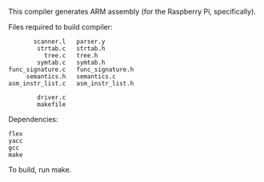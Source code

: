 This compiler generates ARM assembly (for the Raspberry Pi, specifically).

Files required to build compiler:

           scanner.l   parser.y
            strtab.c   strtab.h
              tree.c   tree.h
            symtab.c   symtab.h
	func_signature.c   func_signature.h
         semantics.h   semantics.c
	asm_instr_list.c   asm_instr_list.h

            driver.c
            makefile

Dependencies:

	flex
	yacc
	gcc
	make

To build, run make.

